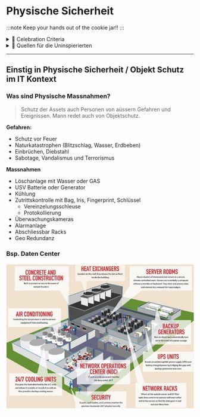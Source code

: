 # Physische Sicherheit
:::note
Keep your hands out of the cookie jar!!
:::

<details>
  <summary> 🎉 Celebration Criteria</summary>

Sie kennen Physische Massnahmen zum Schutz von Daten und IT Systemen.

</details>

<details>
  <summary> 🤫 Quellen für die Uninspierierten</summary>

- [**ComputerWeekly:** Physische Sicherheit (Objektschutz)](https://www.computerweekly.com/de/definition/Physische-Sicherheit-Objektschutz)

- [**security insider:** Was ist physische IT-Sicherheit?](https://www.security-insider.de/was-ist-physische-it-sicherheit-a-712152/)

- [**green** Schutz im Datacenter](https://www.green.ch/de/geschaeftskunden/security/physische-sicherheit/schutz-im-datacenter)

</details>

___
## Einstig in Physische Sicherheit / Objekt Schutz im IT Kontext

### Was sind Physische Massnahmen?
> Schutz der Assets auch Personen von aüssern Gefahren und Ereignissen.
> Mann redet auch von Objektschutz.

**Gefahren:**
- Schutz vor Feuer
- Naturkatastrophen (Blitzschlag, Wasser, Erdbeben)
- Einbrüchen, Diebstahl
- Sabotage, Vandalismus und Terrorismus

**Massnahmen**
- Löschanlage mit Wasser oder GAS
- USV Batterie oder Generator 
- Kühlung
- Zutrittskontrolle mit Bag, Iris, Fingerprint, Schlüssel
    - Vereinzelungsschleuse
    - Protokollierung
- Überwachungskameras
- Alarmanlage
- Abschliessbar Racks
- Geo Redundanz

### Bsp. Daten Center
[![Data Center](../img/datacenter.jpg)](https://www.akcp.com/blog/introduction-to-international-data-center-standards/)
